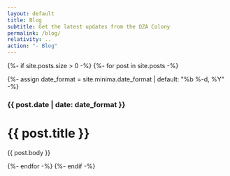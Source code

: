 ```yaml
---
layout: default
title: Blog
subtitle: Get the latest updates from the ΩZA Colony
permalink: /blog/
relativity: ..
action: "- Blog"
---
```

{%- if site.posts.size > 0 -%}
  {%- for post in site.posts -%}
    <div class="blog-card">
      {%- assign date_format = site.minima.date_format | default: "%b %-d, %Y" -%}
      <h3>{{ post.date | date: date_format }}</h3>
      <div class="blog-image" style="background-image: url({{ post.image }})"></div>
      <div class="blog-text">
        <h1>{{ post.title }}</h1>
        <p>{{ post.body }}</p>
      </div>
    </div>
  {%- endfor -%}
{%- endif -%}
